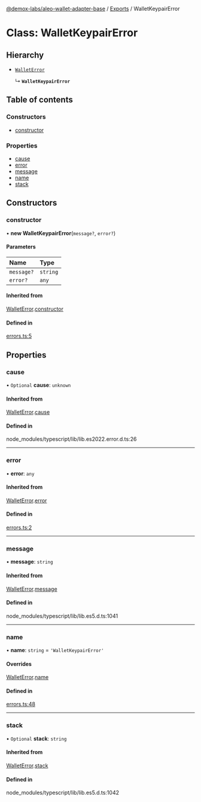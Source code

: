 [@demox-labs/aleo-wallet-adapter-base](../README.md) / [Exports](../modules.md) / WalletKeypairError

# Class: WalletKeypairError

## Hierarchy

- [`WalletError`](WalletError.md)

  ↳ **`WalletKeypairError`**

## Table of contents

### Constructors

- [constructor](WalletKeypairError.md#constructor)

### Properties

- [cause](WalletKeypairError.md#cause)
- [error](WalletKeypairError.md#error)
- [message](WalletKeypairError.md#message)
- [name](WalletKeypairError.md#name)
- [stack](WalletKeypairError.md#stack)

## Constructors

### constructor

• **new WalletKeypairError**(`message?`, `error?`)

#### Parameters

| Name | Type |
| :------ | :------ |
| `message?` | `string` |
| `error?` | `any` |

#### Inherited from

[WalletError](WalletError.md).[constructor](WalletError.md#constructor)

#### Defined in

[errors.ts:5](https://github.com/demox-labs/leo-wallet-adapter/blob/10fbe90/packages/core/base/errors.ts#L5)

## Properties

### cause

• `Optional` **cause**: `unknown`

#### Inherited from

[WalletError](WalletError.md).[cause](WalletError.md#cause)

#### Defined in

node_modules/typescript/lib/lib.es2022.error.d.ts:26

___

### error

• **error**: `any`

#### Inherited from

[WalletError](WalletError.md).[error](WalletError.md#error)

#### Defined in

[errors.ts:2](https://github.com/demox-labs/leo-wallet-adapter/blob/10fbe90/packages/core/base/errors.ts#L2)

___

### message

• **message**: `string`

#### Inherited from

[WalletError](WalletError.md).[message](WalletError.md#message)

#### Defined in

node_modules/typescript/lib/lib.es5.d.ts:1041

___

### name

• **name**: `string` = `'WalletKeypairError'`

#### Overrides

[WalletError](WalletError.md).[name](WalletError.md#name)

#### Defined in

[errors.ts:48](https://github.com/demox-labs/leo-wallet-adapter/blob/10fbe90/packages/core/base/errors.ts#L48)

___

### stack

• `Optional` **stack**: `string`

#### Inherited from

[WalletError](WalletError.md).[stack](WalletError.md#stack)

#### Defined in

node_modules/typescript/lib/lib.es5.d.ts:1042

